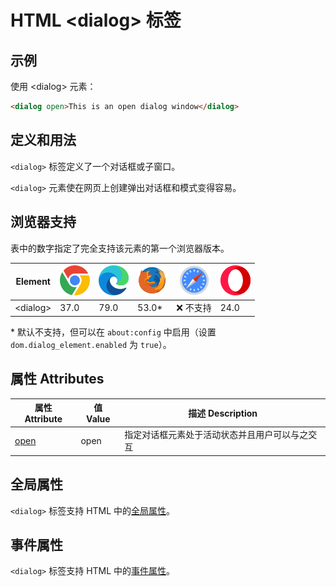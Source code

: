 HTML \<dialog> 标签
===

## 示例

使用 \<dialog> 元素：

```html idoc:preview:iframe
<dialog open>This is an open dialog window</dialog>
```
<!--rehype:style=min-height: 110px;-->

## 定义和用法

`<dialog>` 标签定义了一个对话框或子窗口。

`<dialog>` 元素使在网页上创建弹出对话框和模式变得容易。

## 浏览器支持

表中的数字指定了完全支持该元素的第一个浏览器版本。

| Element | ![chrome][1] | ![edge][2] | ![firefox][3] | ![safari][4] | ![opera][5] |
| ----- | --- | --- | --- | --- | --- |
| \<dialog> | 37.0 | 79.0 | 53.0\* | ❌ 不支持 | 24.0 |
<!--rehype:style=width: 100%; display: inline-table;-->

\* 默认不支持，但可以在 `about:config` 中启用（设置 `dom.dialog_element.enabled` 为 `true`）。

## 属性 Attributes

| 属性 Attribute | 值 Value | 描述 Description |
| ---- | ---- | ---- |
| [open](./dialog_open.md) | open  | 指定对话框元素处于活动状态并且用户可以与之交互 |
<!--rehype:style=width: 100%; display: inline-table;-->

## 全局属性

`<dialog>` 标签支持 HTML 中的[全局属性](../reference/standardattributes.md)。

## 事件属性

`<dialog>` 标签支持 HTML 中的[事件属性](../reference/eventattributes.md)。

[1]: ../assets/chrome.svg
[2]: ../assets/edge.svg
[3]: ../assets/firefox.svg
[4]: ../assets/safari.svg
[5]: ../assets/opera.svg